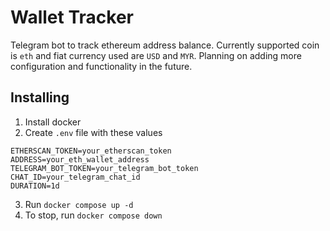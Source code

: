 # Wallet Tracker

Telegram bot to track ethereum address balance. Currently supported coin is `eth`
and fiat currency used are `USD` and `MYR`. Planning on adding more
configuration and functionality in the future.

## Installing

1. Install docker
2. Create `.env` file with these values
```
ETHERSCAN_TOKEN=your_etherscan_token
ADDRESS=your_eth_wallet_address
TELEGRAM_BOT_TOKEN=your_telegram_bot_token
CHAT_ID=your_telegram_chat_id
DURATION=1d
```
3. Run `docker compose up -d`
4. To stop, run `docker compose down`
